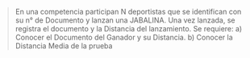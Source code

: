 > En una competencia participan N deportistas que se identifican con su n° de Documento y lanzan una JABALINA.
> Una vez lanzada, se registra el documento y la Distancia del lanzamiento.
> Se requiere:
> a) Conocer el Documento del Ganador y su Distancia.
> b) Conocer la Distancia Media de la prueba
